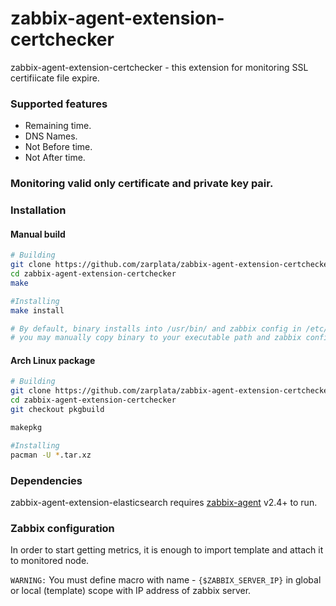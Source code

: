 # zabbix-agent-extension-certchecker

zabbix-agent-extension-certchecker - this extension for monitoring SSL certifiicate file expire.

### Supported features

- Remaining time.
- DNS Names.
- Not Before time.
- Not After time.

### Monitoring valid only certificate and private key pair.

### Installation

#### Manual build

```sh
# Building
git clone https://github.com/zarplata/zabbix-agent-extension-certchecker.git
cd zabbix-agent-extension-certchecker
make

#Installing
make install

# By default, binary installs into /usr/bin/ and zabbix config in /etc/zabbix/zabbix_agentd.conf.d/ but,
# you may manually copy binary to your executable path and zabbix config to specific include directory
```

#### Arch Linux package
```sh
# Building
git clone https://github.com/zarplata/zabbix-agent-extension-certchecker.git
cd zabbix-agent-extension-certchecker
git checkout pkgbuild

makepkg

#Installing
pacman -U *.tar.xz
```

### Dependencies

zabbix-agent-extension-elasticsearch requires [zabbix-agent](http://www.zabbix.com/download) v2.4+ to run.

### Zabbix configuration
In order to start getting metrics, it is enough to import template and attach it to monitored node.

`WARNING:` You must define macro with name - `{$ZABBIX_SERVER_IP}` in global or local (template) scope with IP address of  zabbix server.
